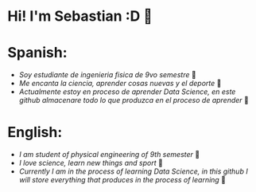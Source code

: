 # Hi! I'm Sebastian :D 🌱
# Spanish:
* _Soy estudiante de ingenieria fisica de 9vo semestre_ 🚀
* _Me encanta la ciencia, aprender cosas nuevas y el deporte_ 🏃
* _Actualmente estoy en proceso de aprender Data Science, en este github almacenare todo lo que produzca en el proceso de aprender_ 💚
# English:
* _I am student of physical engineering of 9th semester_ 🚀
* _I love science, learn new things and sport_ 🏃 
* _Currently I am in the process of learning Data Science, in this github I will store everything that produces in the process of learning_ 💚
